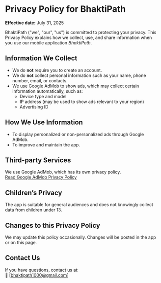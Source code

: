 # Privacy Policy for BhaktiPath

**Effective date:** July 31, 2025

BhaktiPath ("we", "our", "us") is committed to protecting your privacy. This Privacy Policy explains how we collect, use, and share information when you use our mobile application *BhaktiPath*.

## Information We Collect
- We do **not** require you to create an account.
- We do **not** collect personal information such as your name, phone number, email, or contacts.
- We use Google AdMob to show ads, which may collect certain information automatically, such as:
  - Device type and model
  - IP address (may be used to show ads relevant to your region)
  - Advertising ID

## How We Use Information
- To display personalized or non-personalized ads through Google AdMob.
- To improve and maintain the app.

## Third-party Services
We use Google AdMob, which has its own privacy policy.  
[Read Google AdMob Privacy Policy](https://policies.google.com/privacy)

## Children’s Privacy
The app is suitable for general audiences and does not knowingly collect data from children under 13.

## Changes to this Privacy Policy
We may update this policy occasionally. Changes will be posted in the app or on this page.

## Contact Us
If you have questions, contact us at:  
📧 [bhaktipath1000@gmail.com]
